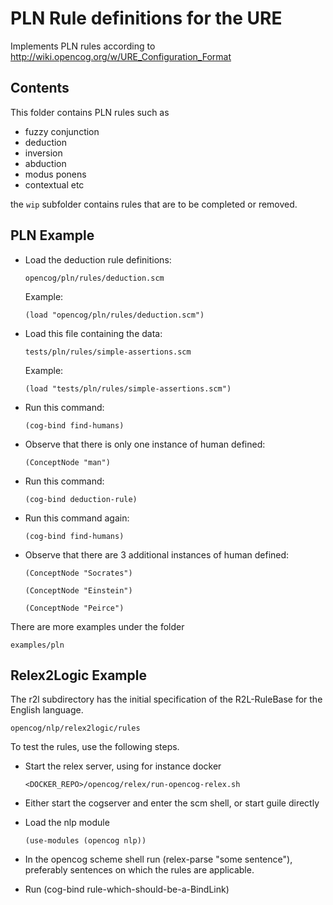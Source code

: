 # PLN Rule definitions for the URE

Implements PLN rules according to
http://wiki.opencog.org/w/URE_Configuration_Format

## Contents

This folder contains PLN rules such as

- fuzzy conjunction
- deduction
- inversion
- abduction
- modus ponens
- contextual
etc

the `wip` subfolder contains rules that are to be completed or removed.

## PLN Example

- Load the deduction rule definitions:

    ```
    opencog/pln/rules/deduction.scm
    ```

    Example:

    ```
    (load "opencog/pln/rules/deduction.scm")
    ```

- Load this file containing the data:

    ```
    tests/pln/rules/simple-assertions.scm
    ```

    Example:

    ```
    (load "tests/pln/rules/simple-assertions.scm")
    ```

- Run this command:

    ```
    (cog-bind find-humans)
    ```

- Observe that there is only one instance of human defined:

    ```
    (ConceptNode "man")
    ```

- Run this command:

    ```
    (cog-bind deduction-rule)
    ```

- Run this command again:

    ```
    (cog-bind find-humans)
    ```

- Observe that there are 3 additional instances of human defined:

    ```
    (ConceptNode "Socrates")

    (ConceptNode "Einstein")

    (ConceptNode "Peirce")
    ```

There are more examples under the folder

   ```
   examples/pln
   ```

## Relex2Logic Example

The r2l subdirectory has the initial specification of the
R2L-RuleBase for the English language.

   ```
   opencog/nlp/relex2logic/rules
   ```

To test the rules, use the following steps.

- Start the relex server, using for instance docker

   ```
   <DOCKER_REPO>/opencog/relex/run-opencog-relex.sh
   ```

- Either start the cogserver and enter the scm shell, or start guile directly

- Load the nlp module

    ```
    (use-modules (opencog nlp))
    ```

- In the opencog scheme shell run (relex-parse "some sentence"),
  preferably sentences on which the rules are applicable.

- Run (cog-bind rule-which-should-be-a-BindLink)
